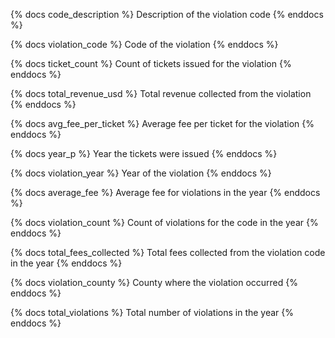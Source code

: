 {% docs code_description %} Description of the violation code {% enddocs %}

{% docs violation_code %} Code of the violation {% enddocs %}

{% docs ticket_count %} Count of tickets issued for the violation {% enddocs %}

{% docs total_revenue_usd %} Total revenue collected from the violation {% enddocs %}

{% docs avg_fee_per_ticket %} Average fee per ticket for the violation {% enddocs %}

{% docs year_p %} Year the tickets were issued {% enddocs %}

{% docs violation_year %} Year of the violation {% enddocs %}

{% docs average_fee %} Average fee for violations in the year {% enddocs %}

{% docs violation_count %} Count of violations for the code in the year {% enddocs %}

{% docs total_fees_collected %} Total fees collected from the violation code in the year {% enddocs %}

{% docs violation_county %} County where the violation occurred {% enddocs %}

{% docs total_violations %} Total number of violations in the year {% enddocs %}